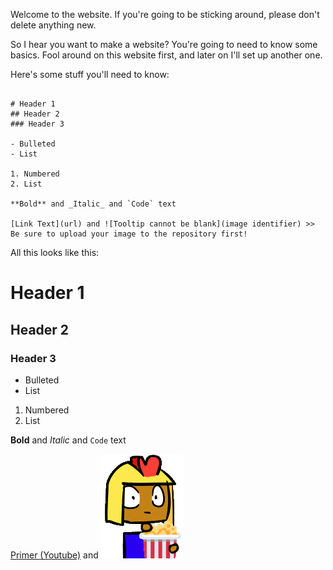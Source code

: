 Welcome to the website. If you're going to be sticking around, please don't delete anything new.

So I hear you want to make a website? You're going to need to know some basics. Fool around on this website first, and later on I'll set up another one.

Here's some stuff you'll need to know:

```

# Header 1
## Header 2
### Header 3

- Bulleted
- List

1. Numbered
2. List

**Bold** and _Italic_ and `Code` text

[Link Text](url) and ![Tooltip cannot be blank](image identifier) >> Be sure to upload your image to the repository first!

```
All this looks like this:
# Header 1
## Header 2
### Header 3

- Bulleted
- List

1. Numbered
2. List

**Bold** and _Italic_ and `Code` text

[Primer (Youtube)](url) and
![This is a Roman eating popcorn](imperius_popcorn.png)
